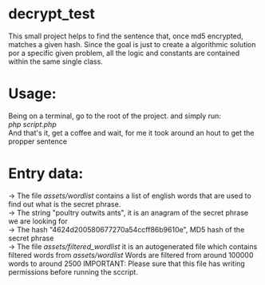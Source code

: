 # decrypt_test
This small project helps to find the sentence that,  once md5 encrypted, matches a given hash. 
Since the goal is just to create a algorithmic solution por a specific given problem, all the logic and constants are 
contained within the same single class.

<h1>Usage:</h1>
Being on a terminal, go to the root of the project. and simply run: 
<br/>
<i>php script.php</i>
<br/>
And that's it, get a coffee and wait, for me it took around an hout to get the propper sentence


<h1>Entry data:</h1>

-> The file <i>assets/wordlist</i> contains a list of english words that are used to find out what is the secret phrase.<br/>
-> The string "poultry outwits ants", it is an anagram of the secret phrase we are looking for <br/>
-> The hash "4624d200580677270a54ccff86b9610e", MD5 hash of the secret phrase <br/>
-> The file <i>assets/filtered_wordlist</i> it is an autogenerated file which contains filtered words from <i>assets/wordlist</i>
  Words are filtered from around 100000 words to around 2500 IMPORTANT: Please sure that this file has writing permissions before
  running the sccript.<br/>
